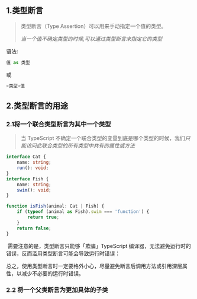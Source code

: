 



## 1.类型断言

> 类型断言（Type Assertion）可以用来手动指定一个值的类型。
>
> *当一个值不确定类型的时候,可以通过类型断言来指定它的类型*

语法:

```ts
值 as 类型
```

或

```ts
<类型>值
```

## 2.类型断言的用途

### 2.1将一个联合类型断言为其中一个类型

> 当 TypeScript 不确定一个联合类型的变量到底是哪个类型的时候，我们*只能访问此联合类型的所有类型中共有的属性或方法*

```ts
interface Cat {
    name: string;
    run(): void;
}
interface Fish {
    name: string;
    swim(): void;
}

function isFish(animal: Cat | Fish) {
    if (typeof (animal as Fish).swim === 'function') {
        return true;
    }
    return false;
}
```

​	需要注意的是，类型断言只能够「欺骗」TypeScript 编译器，无法避免运行时的错误，反而滥用类型断言可能会导致运行时错误：

​	总之，使用类型断言时一定要格外小心，尽量避免断言后调用方法或引用深层属性，以减少不必要的运行时错误。

### 2.2 将一个父类断言为更加具体的子类

